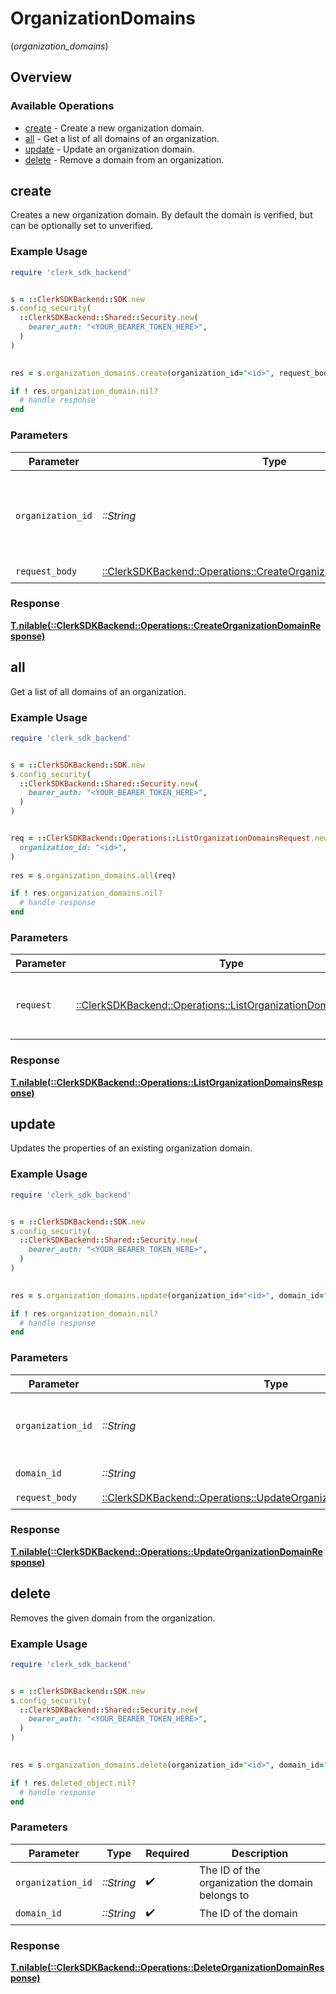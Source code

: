 # OrganizationDomains
(*organization_domains*)

## Overview

### Available Operations

* [create](#create) - Create a new organization domain.
* [all](#all) - Get a list of all domains of an organization.
* [update](#update) - Update an organization domain.
* [delete](#delete) - Remove a domain from an organization.

## create

Creates a new organization domain. By default the domain is verified, but can be optionally set to unverified.

### Example Usage

```ruby
require 'clerk_sdk_backend'


s = ::ClerkSDKBackend::SDK.new
s.config_security(
  ::ClerkSDKBackend::Shared::Security.new(
    bearer_auth: "<YOUR_BEARER_TOKEN_HERE>",
  )
)

    
res = s.organization_domains.create(organization_id="<id>", request_body=::ClerkSDKBackend::Operations::CreateOrganizationDomainRequestBody.new())

if ! res.organization_domain.nil?
  # handle response
end

```

### Parameters

| Parameter                                                                                                                            | Type                                                                                                                                 | Required                                                                                                                             | Description                                                                                                                          |
| ------------------------------------------------------------------------------------------------------------------------------------ | ------------------------------------------------------------------------------------------------------------------------------------ | ------------------------------------------------------------------------------------------------------------------------------------ | ------------------------------------------------------------------------------------------------------------------------------------ |
| `organization_id`                                                                                                                    | *::String*                                                                                                                           | :heavy_check_mark:                                                                                                                   | The ID of the organization where the new domain will be created.                                                                     |
| `request_body`                                                                                                                       | [::ClerkSDKBackend::Operations::CreateOrganizationDomainRequestBody](../../models/operations/createorganizationdomainrequestbody.md) | :heavy_check_mark:                                                                                                                   | N/A                                                                                                                                  |

### Response

**[T.nilable(::ClerkSDKBackend::Operations::CreateOrganizationDomainResponse)](../../models/operations/createorganizationdomainresponse.md)**



## all

Get a list of all domains of an organization.

### Example Usage

```ruby
require 'clerk_sdk_backend'


s = ::ClerkSDKBackend::SDK.new
s.config_security(
  ::ClerkSDKBackend::Shared::Security.new(
    bearer_auth: "<YOUR_BEARER_TOKEN_HERE>",
  )
)


req = ::ClerkSDKBackend::Operations::ListOrganizationDomainsRequest.new(
  organization_id: "<id>",
)
    
res = s.organization_domains.all(req)

if ! res.organization_domains.nil?
  # handle response
end

```

### Parameters

| Parameter                                                                                                                  | Type                                                                                                                       | Required                                                                                                                   | Description                                                                                                                |
| -------------------------------------------------------------------------------------------------------------------------- | -------------------------------------------------------------------------------------------------------------------------- | -------------------------------------------------------------------------------------------------------------------------- | -------------------------------------------------------------------------------------------------------------------------- |
| `request`                                                                                                                  | [::ClerkSDKBackend::Operations::ListOrganizationDomainsRequest](../../models/operations/listorganizationdomainsrequest.md) | :heavy_check_mark:                                                                                                         | The request object to use for the request.                                                                                 |

### Response

**[T.nilable(::ClerkSDKBackend::Operations::ListOrganizationDomainsResponse)](../../models/operations/listorganizationdomainsresponse.md)**



## update

Updates the properties of an existing organization domain.

### Example Usage

```ruby
require 'clerk_sdk_backend'


s = ::ClerkSDKBackend::SDK.new
s.config_security(
  ::ClerkSDKBackend::Shared::Security.new(
    bearer_auth: "<YOUR_BEARER_TOKEN_HERE>",
  )
)

    
res = s.organization_domains.update(organization_id="<id>", domain_id="<id>", request_body=::ClerkSDKBackend::Operations::UpdateOrganizationDomainRequestBody.new())

if ! res.organization_domain.nil?
  # handle response
end

```

### Parameters

| Parameter                                                                                                                            | Type                                                                                                                                 | Required                                                                                                                             | Description                                                                                                                          |
| ------------------------------------------------------------------------------------------------------------------------------------ | ------------------------------------------------------------------------------------------------------------------------------------ | ------------------------------------------------------------------------------------------------------------------------------------ | ------------------------------------------------------------------------------------------------------------------------------------ |
| `organization_id`                                                                                                                    | *::String*                                                                                                                           | :heavy_check_mark:                                                                                                                   | The ID of the organization the domain belongs to                                                                                     |
| `domain_id`                                                                                                                          | *::String*                                                                                                                           | :heavy_check_mark:                                                                                                                   | The ID of the domain                                                                                                                 |
| `request_body`                                                                                                                       | [::ClerkSDKBackend::Operations::UpdateOrganizationDomainRequestBody](../../models/operations/updateorganizationdomainrequestbody.md) | :heavy_check_mark:                                                                                                                   | N/A                                                                                                                                  |

### Response

**[T.nilable(::ClerkSDKBackend::Operations::UpdateOrganizationDomainResponse)](../../models/operations/updateorganizationdomainresponse.md)**



## delete

Removes the given domain from the organization.

### Example Usage

```ruby
require 'clerk_sdk_backend'


s = ::ClerkSDKBackend::SDK.new
s.config_security(
  ::ClerkSDKBackend::Shared::Security.new(
    bearer_auth: "<YOUR_BEARER_TOKEN_HERE>",
  )
)

    
res = s.organization_domains.delete(organization_id="<id>", domain_id="<id>")

if ! res.deleted_object.nil?
  # handle response
end

```

### Parameters

| Parameter                                        | Type                                             | Required                                         | Description                                      |
| ------------------------------------------------ | ------------------------------------------------ | ------------------------------------------------ | ------------------------------------------------ |
| `organization_id`                                | *::String*                                       | :heavy_check_mark:                               | The ID of the organization the domain belongs to |
| `domain_id`                                      | *::String*                                       | :heavy_check_mark:                               | The ID of the domain                             |

### Response

**[T.nilable(::ClerkSDKBackend::Operations::DeleteOrganizationDomainResponse)](../../models/operations/deleteorganizationdomainresponse.md)**


